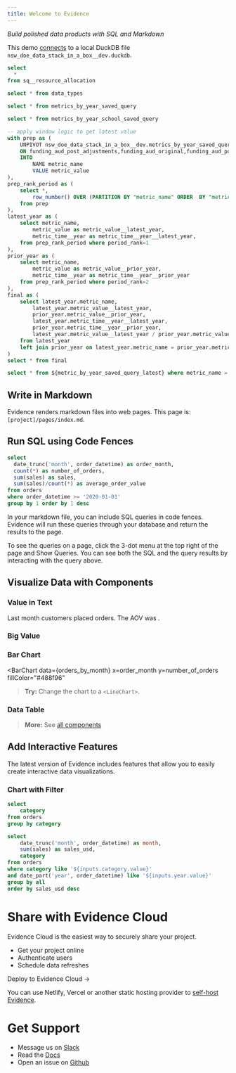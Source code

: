 ```yaml
---
title: Welcome to Evidence
---
```


_Build polished data products with SQL and Markdown_

This demo [connects](/settings) to a local DuckDB file `nsw_doe_data_stack_in_a_box__dev.duckdb`.

```sql dg_test
select
  *
from sq__resource_allocation
```
```sql data_types
select * from data_types
```

```sql metrics_by_year_saved_query
select * from metrics_by_year_saved_query
```
```sql metrics_by_year_school_saved_query
select * from metrics_by_year_school_saved_query
```

```sql metric_by_year_saved_query_latest
-- apply window logic to get latest value
with prep as (
    UNPIVOT nsw_doe_data_stack_in_a_box__dev.metrics_by_year_saved_query
    ON funding_aud_post_adjustments,funding_aud_original,funding_aud_post_adjustments_prev_year,funding_aud_post_adjustments_yoy,staff_count
    INTO
        NAME metric_name
        VALUE metric_value
),
prep_rank_period as (
    select *,
        row_number() OVER (PARTITION BY "metric_name" ORDER  BY "metric_time__year" desc) AS "period_rank"
    from prep
),
latest_year as (
    select metric_name, 
        metric_value as metric_value__latest_year, 
        metric_time__year as metric_time__year__latest_year,
    from prep_rank_period where period_rank=1
),
prior_year as (
    select metric_name, 
        metric_value as metric_value__prior_year, 
        metric_time__year as metric_time__year__prior_year
    from prep_rank_period where period_rank=2
),
final as (
    select latest_year.metric_name, 
        latest_year.metric_value__latest_year, 
        prior_year.metric_value__prior_year, 
        latest_year.metric_time__year__latest_year,
        prior_year.metric_time__year__prior_year,
        latest_year.metric_value__latest_year / prior_year.metric_value__prior_year - 1 as metric_value__comp
    from latest_year
    left join prior_year on latest_year.metric_name = prior_year.metric_name
)
select * from final
```
<DataTable data="{metric_by_year_saved_query_latest}" search="true" />


```sql staff_count
select * from ${metric_by_year_saved_query_latest} where metric_name = 'staff_count'
```

<DataTable data="{staff_count}" search="true" />

<BigValue data={staff_count} 
  title="Staff count"
  value="metric_value__latest_year" 
  comparison=metric_value__comp
  comparisonTitle="prior year growth" 
  comparisonFmt="pct"
  />

<BigValue data={metrics_by_year_saved_query} value="funding_aud_post_adjustments"/>
<BigValue data={metrics_by_year_saved_query} value="funding_aud_original"/>
<BigValue data={metrics_by_year_saved_query} value="staff_count"/>
<BigValue data={metrics_by_year_saved_query} value="student_count"/>

<BigValue data={dg_test} value="funding_aud_post_adjustments"/>
<BigValue data={dg_test} value="funding_aud_original"/>

<!-- metric_time__year currently a varchar -->
<BigValue data={dg_test} value="funding_aud_original" sparkline=metric_time__year sparklineYScale=false/>

<DataTable data="{dg_test}" search="true" />
<DataTable data="{data_types}" search="true" />

<DataTable data="{orders_by_month}" search="true" />

<LineChart
  data={orders_by_month}
  y=sales
  yFmt=usd0k
  title = "Sales by Month, USD"
/>

## Write in Markdown

Evidence renders markdown files into web pages. This page is:
`[project]/pages/index.md`.

## Run SQL using Code Fences

```sql orders_by_month
select
  date_trunc('month', order_datetime) as order_month,
  count(*) as number_of_orders,
  sum(sales) as sales,
  sum(sales)/count(*) as average_order_value
from orders
where order_datetime >= '2020-01-01'
group by 1 order by 1 desc
```

In your markdown file, you can include SQL queries in code fences. Evidence will run these queries through your database and return the results to the page.

<Alert status=info>  
To see the queries on a page, click the 3-dot menu at the top right of the page and Show Queries. You can see both the SQL and the query results by interacting with the query above.
</Alert>

## Visualize Data with Components

### Value in Text

Last month customers placed **<Value data={orders_by_month} column=number_of_orders/>** orders. The AOV was **<Value data={orders_by_month} column=average_order_value fmt=usd2/>**.

### Big Value 
<BigValue data={orders_by_month} value=sales fmt=usd0/>
<BigValue data={orders_by_month} value=number_of_orders />


### Bar Chart

<BarChart 
  data={orders_by_month} 
  x=order_month
  y=number_of_orders 
  fillColor="#488f96"
>
  <ReferenceArea xMin="2020-03-15" xMax="2021-05-15" label="COVID Impacted" color=red/>
</BarChart>

> **Try:** Change the chart to a `<LineChart>`.

### Data Table

<DataTable data={orders_by_month} rows=6/>

> **More:** See [all components](https://docs.evidence.dev/components/all-components)

## Add Interactive Features

The latest version of Evidence includes features that allow you to easily create interactive data visualizations.

### Chart with Filter 

```sql categories
select
    category
from orders
group by category
```

<Dropdown data={categories} name=category value=category>
    <DropdownOption value="%" valueLabel="All Categories"/>
</Dropdown>

<Dropdown name=year>
    <DropdownOption value=% valueLabel="All Years"/>
    <DropdownOption value=2019/>
    <DropdownOption value=2020/>
    <DropdownOption value=2021/>
</Dropdown>

```sql orders_by_category
select 
    date_trunc('month', order_datetime) as month,
    sum(sales) as sales_usd,
    category
from orders
where category like '${inputs.category.value}'
and date_part('year', order_datetime) like '${inputs.year.value}'
group by all
order by sales_usd desc
```

<BarChart
    data={orders_by_category}
    title="Sales by Month, {inputs.category.label}"
    x=month
    y=sales_usd
    series=category
/>




# Share with Evidence Cloud

Evidence Cloud is the easiest way to securely share your project. 

- Get your project online
- Authenticate users
- Schedule data refreshes

<BigLink href='https://du3tapwtcbi.typeform.com/waitlist?utm_source=template&typeform-source=template'>Deploy to Evidence Cloud &rarr;</BigLink>

You can use Netlify, Vercel or another static hosting provider to [self-host Evidence](https://docs.evidence.dev/deployment/overview).

# Get Support

- Message us on [Slack](https://slack.evidence.dev/)
- Read the [Docs](https://docs.evidence.dev/)
- Open an issue on [Github](https://github.com/evidence-dev/evidence)